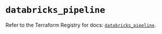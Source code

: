 # `databricks_pipeline`

Refer to the Terraform Registry for docs: [`databricks_pipeline`](https://registry.terraform.io/providers/databricks/databricks/1.83.0/docs/resources/pipeline).
